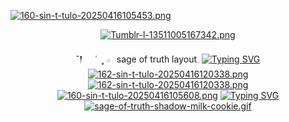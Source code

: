 [![160-sin-t-tulo-20250416105453.png](https://i.postimg.cc/jjxWQGgb/160-sin-t-tulo-20250416105453.png)](https://postimg.cc/FY6shnXW)
<div id="header" align="center">
 
[![Tumblr-l-13511005167342.png](https://i.postimg.cc/WbPHPkGv/Tumblr-l-13511005167342.png)](https://postimg.cc/LhNTthQC)

˘𒁹ㅤ ݃ㅤ˳  𓏼⠀sage of truth layout𓈒
  [![Typing SVG](https://readme-typing-svg.demolab.com?font=Fira+Code&pause=1000&color=9BC7F7&width=435&lines=%F0%9F%8C%8A++++++%E3%80%9C%E2%A0%80++++she%2Fher+%2F+bisexual!+%E2%99%A1)](https://git.io/typing-svg)
[![162-sin-t-tulo-20250416120338.png](https://i.postimg.cc/mkxHmLzL/162-sin-t-tulo-20250416120338.png)](https://postimg.cc/gXDjJPHQ)
[![162-sin-t-tulo-20250416120338.png](https://i.postimg.cc/wvDSqGz1/162-sin-t-tulo-20250416120338.png)](https://postimg.cc/Kkv9QQRb)
[![160-sin-t-tulo-20250416105608.png](https://i.postimg.cc/430c5XY9/160-sin-t-tulo-20250416105608.png)](https://postimg.cc/67dT6JLW)
<a href="https://git.io/typing-svg"><img src="https://readme-typing-svg.demolab.com?font=&pause=1000&color=6E99DA&width=435&lines=oooo+smc+skin+come+to+me+pls+%3A(" alt="Typing SVG" /></a>
[![sage-of-truth-shadow-milk-cookie.gif](https://i.postimg.cc/7ZkZr4Np/sage-of-truth-shadow-milk-cookie.gif)](https://postimg.cc/kBTmWkzc)
